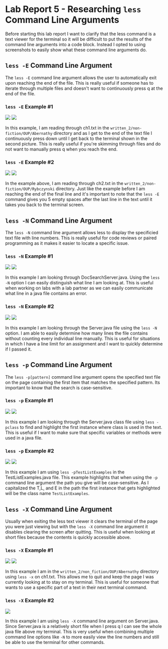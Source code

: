 # Lab Report 5 - Researching ``less`` Command Line Arguments

Before starting this lab report I want to clarify that the less command is a text viewer for the terminal so it will be difficult to put the results of the command line arguments into a code block. Instead I opted to using screenshots to easily show what these command line arguments do.

## ``less -E`` Command Line Argument

The ``less -E`` command line argument allows the user to automatically exit upon reaching the end of the file. This is really
useful if someone has to iterate through multiple files and doesn't want to continuously press q at the end of the file.

### ``less -E`` Example #1

![](images/lessE1.PNG)
![](images/lessE1result.PNG)

In this example, I am reading through ch1.txt in the `written_2/non-fiction/OUP/Abernathy` directory and as I get to the end of the text file I continuously press down until I get back to the terminal shown in the second picture. This is really useful if you're skimming through files and do not want to manually press q when you reach the end.

### ``less -E`` Example #2

![](images/lessE2.PNG)
![](images/lessE2result.PNG)

In the example above, I am reading through ch2.txt in the `written_2/non-fiction/OUP/Rybczynski` directory. Just like the example before I am reaching the end of the final line and it's important to note that the ``less -E`` command gives you 5 empty spaces after the last line in the text until it takes you back to the terminal screen.

## ``less -N`` Command Line Argument

The ``less -N`` command line argument allows less to display the specificied text file with line numbers. This is really useful for code reviews or paired programming as it makes it easier to locate a specific issue.

### ``less -N`` Example #1

![](images/lessN1.PNG)
![](images/lessN1result.PNG)

In this example I am looking through DocSearchServer.java. Using the ``less -N`` option I can easily distinguish what line I am looking at. This is useful when working on labs with a lab partner as we can easily communicate what line in a java file contains an error.

### ``less -N`` Example #2

![](images/lessN2.PNG)
![](images/lessN2result.PNG)

In this example I am looking through the Server.java file using the ``less -N`` option. I am able to easily determine how many lines the file contains without counting every individual line manually. This is useful for situations in which I have a line limit for an assignment and I want to quickly determine if I passed it.

## ``less -p`` Command Line Argument

The ``less -p[pattern]`` command line argument opens the specified text file on the page containing the first item that matches the specified pattern. Its important to know that the search is case-sensitive.

### ``less -p`` Example #1

![](images/lessp1.PNG)
![](images/lessp1result.PNG)

In this example I am looking through the Server.java class file using ``less -pclass`` to find and highlight the first instance where class is used in the text. This is useful if I want to make sure that specific variables or methods were used in a java file.

### ``less -p`` Example #2

![](images/lessp2.png)
![](images/lessp2result.PNG)

In this example I am using ``less -pTestListExamples`` in the TestListExamples.java file. This example highlights that when using the `-p` command line argument the path you give will be case-sensitive. As I capitalized the T,L, and E in the path the first instance that gets highlighted will be the class name `TestListExamples`.

## ``less -X`` Command Line Argument

Usually when exiting the less text viewer it clears the terminal of the page you were just viewing but with the ``less -X`` command line argument it disables clearing the screen after quitting. This is useful when looking at short files because the contents is quickly accessible above.

### ``less -X`` Example #1

![](images/lessX1.PNG)
![](images/lessX1result.PNG)

In this example I am in the `written_2/non_fiction/OUP/Abernathy` directory using ``less -x`` on ch1.txt. This allows me to quit and keep the page I was currently looking at to stay on my terminal. This is useful for someone that wants to use a specific part of a text in their next terminal command.

### ``less -X`` Example #2

![](images/lessX2.PNG)

In this example I am using `less -X` command line argument on Server.java. Since Server.java is a relatively short file when I press q I can see the whole java file above my terminal. This is very useful when combining multiple command line options like `-N` to more easily view the line numbers and still be able to use the terminal for other commands.